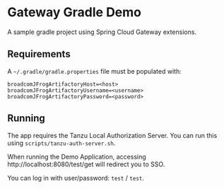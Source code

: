 # Gateway Gradle Demo

A sample gradle project using Spring Cloud Gateway extensions.

## Requirements

A `~/.gradle/gradle.properties` file must be populated with:
```
broadcomJFrogArtifactoryHost=<host>
broadcomJFrogArtifactoryUsername=<username>
broadcomJFrogArtifactoryPassword=<password>
```

## Running

The app requires the Tanzu Local Authorization Server. You can run this using `scripts/tanzu-auth-server.sh`.

When running the Demo Application, accessing
http://localhost:8080/test/get will redirect you to SSO.

You can log in with user/password: `test` / `test`.
